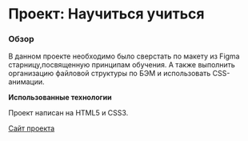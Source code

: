 # Проект: Научиться учиться

### Обзор

В данном проекте необходимо было сверстать по макету из Figma старницу,посвященную принципам обучения. А также выполнить организацию файловой структуры по БЭМ и использовать CSS-анимации.

**Использованные технологии**

Проект написан на HTML5 и CSS3.

[Сайт проекта](https://keeers.github.io/how-to-learn/)
